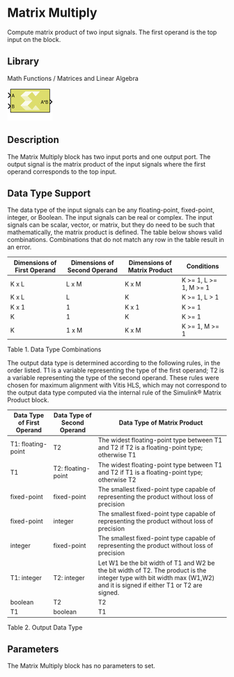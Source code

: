 # Matrix Multiply

Compute matrix product of two input signals. The first operand is the
top input on the block.

## Library

Math Functions / Matrices and Linear Algebra

![](./Images/block.png)

## Description

The Matrix Multiply block has two input ports and one output port. The
output signal is the matrix product of the input signals where the first
operand corresponds to the top input.

## Data Type Support

The data type of the input signals can be any floating-point,
fixed-point, integer, or Boolean. The input signals can be real or
complex. The input signals can be scalar, vector, or matrix, but they do
need to be such that mathematically, the matrix product is defined. The
table below shows valid combinations. Combinations that do not match any
row in the table result in an error.

| Dimensions of First Operand | Dimensions of Second Operand | Dimensions of Matrix Product | Conditions                |
|-----------------------------|------------------------------|------------------------------|---------------------------|
| K x L                       | L x M                        | K x M                        | K \>= 1, L \>= 1, M \>= 1 |
| K x L                       | L                            | K                            | K \>= 1, L \> 1           |
| K x 1                       | 1                            | K x 1                        | K \>= 1                   |
| K                           | 1                            | K                            | K \>= 1                   |
| K                           | 1 x M                        | K x M                        | K \>= 1, M \>= 1          |

Table 1. Data Type Combinations

The output data type is determined according to the following rules, in
the order listed. T1 is a variable representing the type of the first
operand; T2 is a variable representing the type of the second operand.
These rules were chosen for maximum alignment with Vitis HLS, which may
not correspond to the output data type computed via the internal rule of
the Simulink® Matrix Product block.

| Data Type of First Operand | Data Type of Second Operand | Data Type of Matrix Product                                                                                                                                             |
|----------------------------|-----------------------------|-------------------------------------------------------------------------------------------------------------------------------------------------------------------------|
| T1: floating-point         | T2                          | The widest floating-point type between T1 and T2 if T2 is a floating-point type; otherwise T1                                                                           |
| T1                         | T2: floating-point          | The widest floating-point type between T1 and T2 if T1 is a floating-point type; otherwise T2                                                                           |
| fixed-point                | fixed-point                 | The smallest fixed-point type capable of representing the product without loss of precision                                                                             |
| fixed-point                | integer                     | The smallest fixed-point type capable of representing the product without loss of precision                                                                             |
| integer                    | fixed-point                 | The smallest fixed-point type capable of representing the product without loss of precision                                                                             |
| T1: integer                | T2: integer                 | Let W1 be the bit width of T1 and W2 be the bit width of T2. The product is the integer type with bit width max (W1,W2) and it is signed if either T1 or T2 are signed. |
| boolean                    | T2                          | T2                                                                                                                                                                      |
| T1                         | boolean                     | T1                                                                                                                                                                      |

Table 2. Output Data Type

## Parameters

The Matrix Multiply block has no parameters to set.
